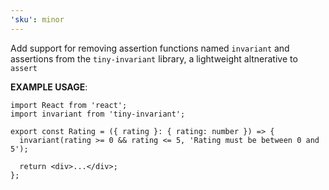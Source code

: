 ```yaml
---
'sku': minor
---
```


Add support for removing assertion functions named `invariant` and assertions from the `tiny-invariant` library, a lightweight altnerative to `assert`

**EXAMPLE USAGE**:

```tsx
import React from 'react';
import invariant from 'tiny-invariant';

export const Rating = ({ rating }: { rating: number }) => {
  invariant(rating >= 0 && rating <= 5, 'Rating must be between 0 and 5');

  return <div>...</div>;
};
```
